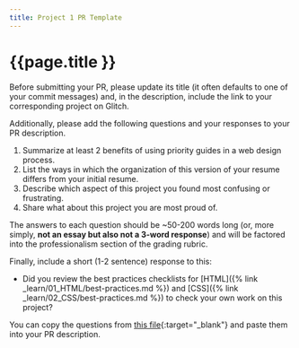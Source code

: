 ```yaml
---
title: Project 1 PR Template
---
```


# {{page.title }}

Before submitting your PR, please update its title (it often defaults to one of your commit messages) and, in the description, include the link to your corresponding project on Glitch.

Additionally, please add the following questions and your responses to your PR description.

1. Summarize at least 2 benefits of using priority guides in a web design process.
1. List the ways in which the organization of this version of your resume differs from your initial resume.
1. Describe which aspect of this project you found most confusing or frustrating.
1. Share what about this project you are most proud of.

The answers to each question should be ~50-200 words long (or, more simply, **not an essay but also not a 3-word response**) and will be factored into the professionalism section of the grading rubric.

Finally, include a short (1-2 sentence) response to this:
- Did you review the best practices checklists for [HTML]({% link _learn/01_HTML/best-practices.md %}) and [CSS]({% link _learn/02_CSS/best-practices.md %}) to check your own work on this project?

You can copy the questions from [this file](https://gist.githubusercontent.com/angeliquejw/cffa95fe311f871d55795b146b3b2a0a/raw/02e7c9b7561e1cea071db793071e2fd6b32ce915/gd431-p1-pr-template.md){:target="_blank"} and paste them into your PR description.
